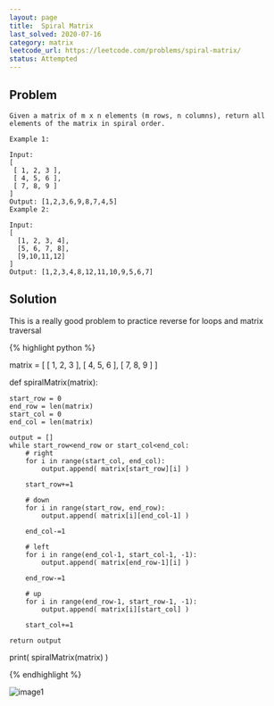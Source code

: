 ```yaml
---
layout: page
title:  Spiral Matrix
last_solved: 2020-07-16
category: matrix
leetcode_url: https://leetcode.com/problems/spiral-matrix/
status: Attempted
---
```


Problem
-------

```
Given a matrix of m x n elements (m rows, n columns), return all elements of the matrix in spiral order.

Example 1:

Input:
[
 [ 1, 2, 3 ],
 [ 4, 5, 6 ],
 [ 7, 8, 9 ]
]
Output: [1,2,3,6,9,8,7,4,5]
Example 2:

Input:
[
  [1, 2, 3, 4],
  [5, 6, 7, 8],
  [9,10,11,12]
]
Output: [1,2,3,4,8,12,11,10,9,5,6,7]

```

Solution
----------

This is a really good problem to practice reverse for loops and matrix traversal

{% highlight python %}


matrix = [
 [ 1, 2, 3 ],
 [ 4, 5, 6 ],
 [ 7, 8, 9 ]
]

def spiralMatrix(matrix):

    start_row = 0
    end_row = len(matrix)
    start_col = 0
    end_col = len(matrix)

    output = []
    while start_row<end_row or start_col<end_col:
        # right
        for i in range(start_col, end_col):
            output.append( matrix[start_row][i] )

        start_row+=1

        # down
        for i in range(start_row, end_row):
            output.append( matrix[i][end_col-1] )

        end_col-=1

        # left
        for i in range(end_col-1, start_col-1, -1):
            output.append( matrix[end_row-1][i] )

        end_row-=1

        # up
        for i in range(end_row-1, start_row-1, -1):
            output.append( matrix[i][start_col] )

        start_col+=1

    return output

print( spiralMatrix(matrix) )

{% endhighlight %}


![image1]()